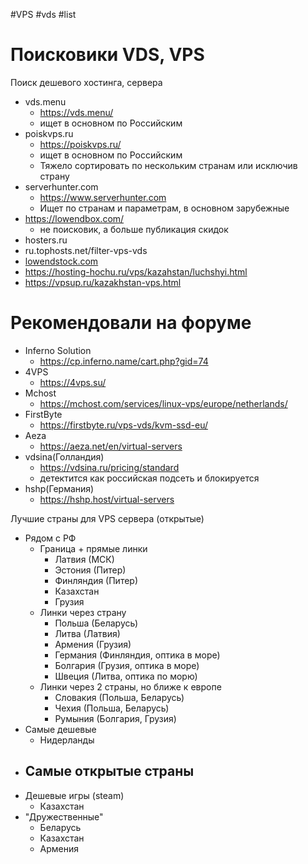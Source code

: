 #VPS #vds #list 

# Поисковики VDS, VPS
Поиск дешевого хостинга, сервера
- vds.menu
	- https://vds.menu/
	- ищет в основном по Российским
- poiskvps.ru
	- https://poiskvps.ru/
	- ищет в основном по Российским
	- Тяжело сортировать по нескольким странам или исключив страну
- serverhunter.com
	- https://www.serverhunter.com
	- Ищет по странам и параметрам, в основном зарубежные
- https://lowendbox.com/
	- не поисковик, а больше публикация скидок
- hosters.ru
- ru.tophosts.net/filter-vps-vds
- [lowendstock.com](http://lowendstock.com/)
- https://hosting-hochu.ru/vps/kazahstan/luchshyi.html
- https://vpsup.ru/kazakhstan-vps.html

# Рекомендовали на форуме
- Inferno Solution
	- https://cp.inferno.name/cart.php?gid=74
- 4VPS
	- https://4vps.su/
- Mchost
	- https://mchost.com/services/linux-vps/europe/netherlands/
- FirstByte
	- https://firstbyte.ru/vps-vds/kvm-ssd-eu/
- Aeza
	- https://aeza.net/en/virtual-servers
- vdsina(Голландия)
	- https://vdsina.ru/pricing/standard
	- детектится как российская подсеть и блокируется
- hshp(Германия)
	- https://hshp.host/virtual-servers

Лучшие страны для VPS сервера (открытые)
- Рядом с РФ
	- Граница + прямые линки
		- Латвия (МСК)
		- Эстония (Питер)
		- Финляндия (Питер)
		- Казахстан
		- Грузия
	- Линки через страну
		- Польша (Беларусь)
		- Литва (Латвия)
		- Армения (Грузия)
		- Германия (Финляндия, оптика в море)
		- Болгария (Грузия, оптика в море)
		- Швеция (Литва, оптика по морю)
	- Линки через 2 страны, но ближе к европе
		- Словакия (Польша, Беларусь)
		- Чехия (Польша, Беларусь)
		- Румыния (Болгария, Грузия)
- Самые дешевые
	- Нидерланды
- Самые открытые страны
	- 
- Дешевые игры (steam)
	- Казахстан
- "Дружественные"
	- Беларусь
	- Казахстан
	- Армения